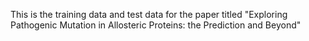 This is the training data and test data for the paper titled "Exploring Pathogenic Mutation in Allosteric Proteins: the Prediction and Beyond"
